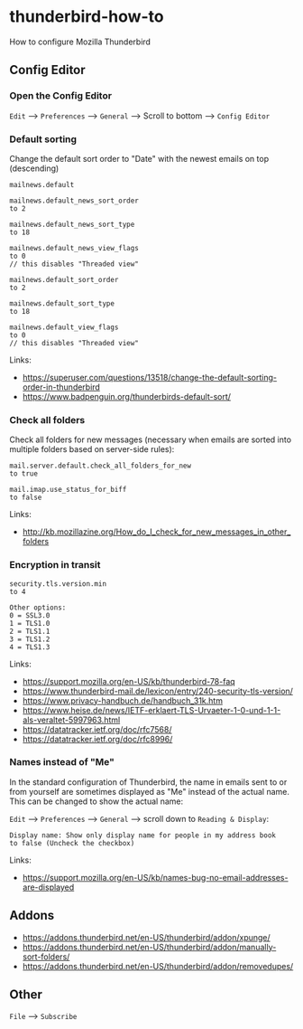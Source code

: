 # thunderbird-how-to
How to configure Mozilla Thunderbird

## Config Editor

### Open the Config Editor
`Edit` --> `Preferences` --> `General` --> Scroll to bottom --> `Config Editor`

### Default sorting
Change the default sort order to "Date" with the newest emails on top (descending)
```
mailnews.default

mailnews.default_news_sort_order
to 2

mailnews.default_news_sort_type
to 18

mailnews.default_news_view_flags
to 0
// this disables "Threaded view"

mailnews.default_sort_order
to 2

mailnews.default_sort_type
to 18

mailnews.default_view_flags
to 0
// this disables "Threaded view"
```

Links:
- https://superuser.com/questions/13518/change-the-default-sorting-order-in-thunderbird
- https://www.badpenguin.org/thunderbirds-default-sort/

### Check all folders
Check all folders for new messages (necessary when emails are sorted into multiple folders based on server-side rules):
```
mail.server.default.check_all_folders_for_new
to true

mail.imap.use_status_for_biff
to false
```

Links:
- http://kb.mozillazine.org/How_do_I_check_for_new_messages_in_other_folders

### Encryption in transit
```
security.tls.version.min
to 4

Other options:
0 = SSL3.0
1 = TLS1.0
2 = TLS1.1
3 = TLS1.2
4 = TLS1.3
```

Links:
- https://support.mozilla.org/en-US/kb/thunderbird-78-faq
- https://www.thunderbird-mail.de/lexicon/entry/240-security-tls-version/
- https://www.privacy-handbuch.de/handbuch_31k.htm
- https://www.heise.de/news/IETF-erklaert-TLS-Urvaeter-1-0-und-1-1-als-veraltet-5997963.html
- https://datatracker.ietf.org/doc/rfc7568/
- https://datatracker.ietf.org/doc/rfc8996/

### Names instead of "Me"
In the standard configuration of Thunderbird, the name in emails sent to or from yourself are sometimes displayed as "Me" instead of the actual name. This can be changed to show the actual name:

`Edit` --> `Preferences` --> `General` --> scroll down to `Reading & Display`:
```
Display name: Show only display name for people in my address book
to false (Uncheck the checkbox)
```

Links:
- https://support.mozilla.org/en-US/kb/names-bug-no-email-addresses-are-displayed

## Addons
- https://addons.thunderbird.net/en-US/thunderbird/addon/xpunge/
- https://addons.thunderbird.net/en-US/thunderbird/addon/manually-sort-folders/
- https://addons.thunderbird.net/en-US/thunderbird/addon/removedupes/


## Other
`File` --> `Subscribe`
